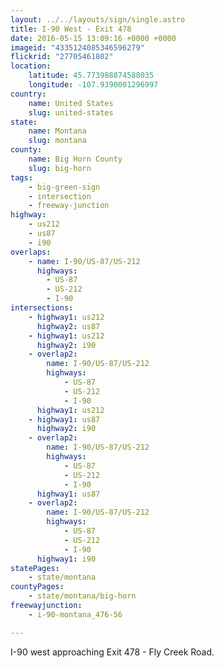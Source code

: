 ```yaml
---
layout: ../../layouts/sign/single.astro
title: I-90 West - Exit 478
date: 2016-05-15 13:09:16 +0000 +0000
imageid: "4335124085346596279"
flickrid: "27705461802"
location:
    latitude: 45.773988874588035
    longitude: -107.9390001296997
country:
    name: United States
    slug: united-states
state:
    name: Montana
    slug: montana
county:
    name: Big Horn County
    slug: big-horn
tags:
    - big-green-sign
    - intersection
    - freeway-junction
highway:
    - us212
    - us87
    - i90
overlaps:
    - name: I-90/US-87/US-212
      highways:
        - US-87
        - US-212
        - I-90
intersections:
    - highway1: us212
      highway2: us87
    - highway1: us212
      highway2: i90
    - overlap2:
        name: I-90/US-87/US-212
        highways:
            - US-87
            - US-212
            - I-90
      highway1: us212
    - highway1: us87
      highway2: i90
    - overlap2:
        name: I-90/US-87/US-212
        highways:
            - US-87
            - US-212
            - I-90
      highway1: us87
    - overlap2:
        name: I-90/US-87/US-212
        highways:
            - US-87
            - US-212
            - I-90
      highway1: i90
statePages:
    - state/montana
countyPages:
    - state/montana/big-horn
freewayjunction:
    - i-90-montana_476-56

---
```

I-90 west approaching Exit 478 - Fly Creek Road.